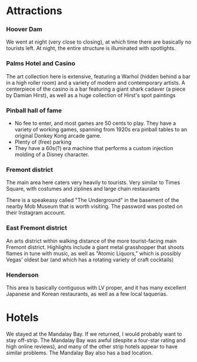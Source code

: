 





# Attractions


### Hoover Dam

We went at night (very close to closing), at which time there are basically no tourists left. At night, the entire structure is illuminated with spotlights.

### Palms Hotel and Casino

The art collection here is extensive, featuring a Warhol (hidden behind a bar in a high roller room) and a variety of modern and contemporary artists. A centerpiece of the casino is a bar featuring a giant shark cadaver (a piece by Damian Hirst), as well as a huge collection of Hirst's spot paintings

### Pinball hall of fame

+ No fee to enter, and most games are 50 cents to play. They have a variety of working games, spanning from 1920s era pinball tables to an original Donkey Kong arcade game. 
+ Plenty of (free) parking
+ They have a 60s(?) era machine that performs a custom injection molding of a Disney character. 

### Fremont district

The main area here caters very heavily to tourists. Very similar to Times Square, with costumes and ziplines and large chain restaurants

There is a speakeasy called "The Underground" in the basement of the nearby Mob Museum that is worth visiting. The password was posted on their Instagram account.


### East Fremont district

An arts district within walking distance of the more tourist-facing main Fremont district. Highlights include a giant metal grasshopper that shoots flames in tune with music, as well as "Atomic Liquors," which is possibly Vegas' oldest bar (and which has a rotating variety of craft cocktails)

### Henderson

This area is basically contiguous with LV proper, and it has many excellent Japanese and Korean restaurants, as well as a few local taquerias.



# Hotels


We stayed at the Mandalay Bay. If we returned, I would probably want to stay off-strip. The Mandalay Bay was awful (despite a four-star rating and high online reviews), and many of the other strip hotels appear to have similar problems. The Mandalay Bay also has a bad location.